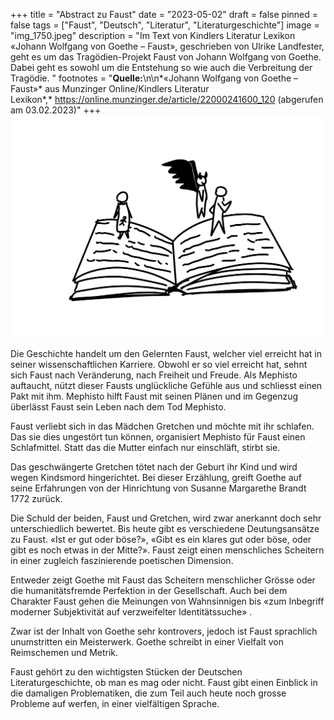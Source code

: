 +++
title = "Abstract zu Faust"
date = "2023-05-02"
draft = false
pinned = false
tags = ["Faust", "Deutsch", "Literatur", "Literaturgeschichte"]
image = "img_1750.jpeg"
description = "Im Text von Kindlers Literatur Lexikon «Johann Wolfgang von Goethe – Faust», geschrieben von Ulrike Landfester, geht es um das Tragödien-Projekt Faust von Johann Wolfgang von Goethe. Dabei geht es sowohl um die Entstehung so wie auch die Verbreitung der Tragödie. "
footnotes = "**Quelle:**\n\n*«Johann Wolfgang von Goethe – Faust»* aus Munzinger Online/Kindlers Literatur Lexikon*,* <https://online.munzinger.de/article/22000241600_120> (abgerufen am 03.02.2023)"
+++
![](img_1750.jpeg "Die Geschichte von Faust")

Die Geschichte handelt um den Gelernten Faust, welcher viel erreicht hat in seiner wissenschaftlichen Karriere. Obwohl er so viel erreicht hat, sehnt sich Faust nach Veränderung, nach Freiheit und Freude. Als Mephisto auftaucht, nützt dieser Fausts unglückliche Gefühle aus und schliesst einen Pakt mit ihm. Mephisto hilft Faust mit seinen Plänen und im Gegenzug überlässt Faust sein Leben nach dem Tod Mephisto.

Faust verliebt sich in das Mädchen Gretchen und möchte mit ihr schlafen. Das sie dies ungestört tun können, organisiert Mephisto für Faust einen Schlafmittel. Statt das die Mutter einfach nur einschläft, stirbt sie. 

Das geschwängerte Gretchen tötet nach der Geburt ihr Kind und wird wegen Kindsmord hingerichtet. Bei dieser Erzählung, greift Goethe auf seine Erfahrungen von der Hinrichtung von Susanne Margarethe Brandt 1772 zurück. 

Die Schuld der beiden, Faust und Gretchen, wird zwar anerkannt doch sehr unterschiedlich bewertet. Bis heute gibt es verschiedene Deutungsansätze zu Faust. «Ist er gut oder böse?», «Gibt es ein klares gut oder böse, oder gibt es noch etwas in der Mitte?». Faust zeigt einen menschliches Scheitern in einer zugleich faszinierende poetischen Dimension. 

Entweder zeigt Goethe mit Faust das Scheitern menschlicher Grösse oder die humanitätsfremde Perfektion in der Gesellschaft. Auch bei dem Charakter Faust gehen die Meinungen von Wahnsinnigen bis «zum Inbegriff moderner Subjektivität auf verzweifelter Identitätssuche» .

Zwar ist der Inhalt von Goethe sehr kontrovers, jedoch ist Faust sprachlich unumstritten ein Meisterwerk. Goethe schreibt in einer Vielfalt von Reimschemen und Metrik.





Faust gehört zu den wichtigsten Stücken der Deutschen Literaturgeschichte, ob man es mag oder nicht. Faust gibt einen Einblick in die damaligen Problematiken, die zum Teil auch heute noch grosse Probleme auf werfen, in einer vielfältigen Sprache.